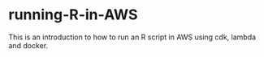 # running-R-in-AWS

This is an introduction to how to run an R script in AWS using cdk, lambda and docker.
